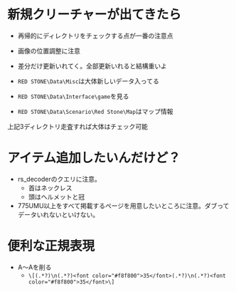 # 新規クリーチャーが出てきたら

* 再帰的にディレクトリをチェックする点が一番の注意点
* 画像の位置調整に注意
* 差分だけ更新いれてく。全部更新いれると結構重いよ

* `RED STONE\Data\Misc`は大体新しいデータ入ってる
* `RED STONE\Data\Interface\game`を見る
* `RED STONE\Data\Scenario\Red Stone\Map`はマップ情報

上記3ディレクトリ走査すれば大体はチェック可能


# アイテム追加したいんだけど？
- rs_decoderのクエリに注意。
  - 首はネックレス
  - 頭はヘルメットと冠
- 775UMU以上をすべて掲載するページを用意したいところに注意。ダブってデータいれないといけない。


# 便利な正規表現
- A～Aを削る
  - `\[(.*?)\n(.*?)<font color="#f8f800">35</font>(.*?)\n(.*?)<font color="#f8f800">35</font>\]`